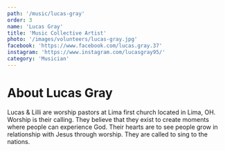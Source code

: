 ```yaml
---
path: '/music/lucas-gray'
order: 3
name: 'Lucas Gray'
title: 'Music Collective Artist'
photo: '/images/volunteers/lucas-gray.jpg'
facebook: 'https://www.facebook.com/lucas.gray.37'
instagram: 'https://www.instagram.com/lucasgray95/'
category: 'Musician'
---
```


# About Lucas Gray

Lucas & Lilli are worship pastors at Lima first church located in Lima, OH. Worship is their calling. They believe that they exist to create moments where people can experience God. Their hearts are to see people grow in relationship with Jesus through worship. They are called to sing to the nations.
